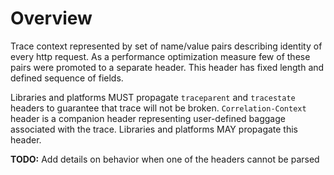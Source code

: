 # Overview

Trace context represented by set of name/value pairs describing identity of every http request. As a performance optimization measure few of these pairs were promoted to a separate header. This header has fixed length and defined sequence of fields.

Libraries and platforms MUST propagate `traceparent` and `tracestate` headers to guarantee that trace will not be broken. `Correlation-Context` header is a companion header representing user-defined baggage associated with the trace. Libraries and platforms MAY propagate this header.

**TODO:** Add details on behavior when one of the headers cannot be parsed
